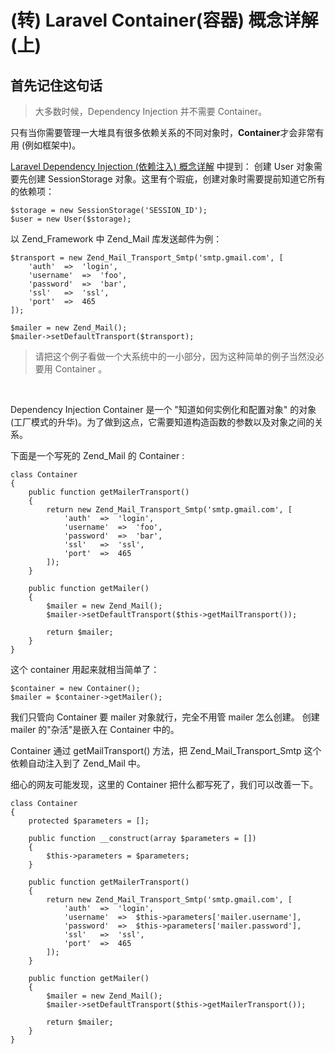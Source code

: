 # (转) Laravel Container(容器) 概念详解 (上)
## 首先记住这句话
> 大多数时候，Dependency Injection 并不需要 Container。

只有当你需要管理一大堆具有很多依赖关系的不同对象时，**Container**才会非常有用 (例如框架中)。

[Laravel Dependency Injection (依赖注入) 概念详解](https://github.com/TomatoZ7/notes-of-tz/blob/master/php/laravel/laravel_dependency_injection.md) 中提到：
创建 User 对象需要先创建 SessionStorage 对象。这里有个瑕疵，创建对象时需要提前知道它所有的依赖项：
```
$storage = new SessionStorage('SESSION_ID');
$user = new User($storage);
```

以 Zend_Framework 中 Zend_Mail 库发送邮件为例：
```
$transport = new Zend_Mail_Transport_Smtp('smtp.gmail.com', [
    'auth'  =>  'login',
    'username'  =>  'foo',
    'password'  =>  'bar',
    'ssl'   =>  'ssl',
    'port'  =>  465
]);

$mailer = new Zend_Mail();
$mailer->setDefaultTransport($transport);
```
> 请把这个例子看做一个大系统中的一小部分，因为这种简单的例子当然没必要用 Container 。

&emsp;

Dependency Injection Container 是一个 "知道如何实例化和配置对象" 的对象 (工厂模式的升华)。为了做到这点，它需要知道构造函数的参数以及对象之间的关系。

下面是一个写死的 Zend_Mail 的 Container :
```
class Container
{
    public function getMailerTransport()
    {
        return new Zend_Mail_Transport_Smtp('smtp.gmail.com', [
            'auth'  =>  'login',
            'username'  =>  'foo',
            'password'  =>  'bar',
            'ssl'   =>  'ssl',
            'port'  =>  465
        ]);
    }

    public function getMailer()
    {
        $mailer = new Zend_Mail();
        $mailer->setDefaultTransport($this->getMailTransport());

        return $mailer;
    }
}
```
这个 container 用起来就相当简单了：
```
$container = new Container();
$mailer = $container->getMailer();
```
我们只管向 Container 要 mailer 对象就行，完全不用管 mailer 怎么创建。
创建 mailer 的"杂活"是嵌入在 Container 中的。

Container 通过 getMailTransport() 方法，把 Zend_Mail_Transport_Smtp 这个依赖自动注入到了 Zend_Mail 中。

细心的网友可能发现，这里的 Container 把什么都写死了，我们可以改善一下。
```
class Container
{
    protected $parameters = [];

    public function __construct(array $parameters = [])
    {
        $this->parameters = $parameters;
    }

    public function getMailerTransport()
    {
        return new Zend_Mail_Transport_Smtp('smtp.gmail.com', [
            'auth'  =>  'login',
            'username'  =>  $this->parameters['mailer.username'],
            'password'  =>  $this->parameters['mailer.password'],
            'ssl'   =>  'ssl',
            'port'  =>  465
        ]);
    }

    public function getMailer()
    {
        $mailer = new Zend_Mail();
        $mailer->setDefaultTransport($this->getMailerTransport());

        return $mailer;
    }
}
```